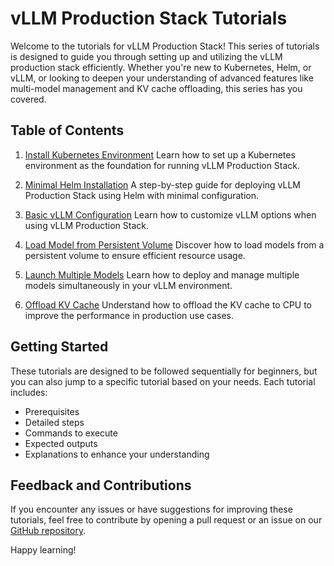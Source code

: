 # vLLM Production Stack Tutorials

Welcome to the tutorials for vLLM Production Stack! This series of tutorials is designed to guide you through setting up and utilizing the vLLM production stack efficiently. Whether you're new to Kubernetes, Helm, or vLLM, or looking to deepen your understanding of advanced features like multi-model management and KV cache offloading, this series has you covered.

## Table of Contents

1. [Install Kubernetes Environment](00-install-kubernetes-env.md)
   Learn how to set up a Kubernetes environment as the foundation for running vLLM Production Stack.

2. [Minimal Helm Installation](01-minimal-helm-installation.md)
   A step-by-step guide for deploying vLLM Production Stack using Helm with minimal configuration.

3. [Basic vLLM Configuration](02-basic-vllm-config.md)
   Learn how to customize vLLM options when using vLLM Production Stack.

4. [Load Model from Persistent Volume](03-load-model-from-pv.md)
   Discover how to load models from a persistent volume to ensure efficient resource usage.

5. [Launch Multiple Models](04-launch-multiple-model.md)
   Learn how to deploy and manage multiple models simultaneously in your vLLM environment.

6. [Offload KV Cache](05-offload-kv-cache.md)
   Understand how to offload the KV cache to CPU to improve the performance in production use cases.

## Getting Started

These tutorials are designed to be followed sequentially for beginners, but you can also jump to a specific tutorial based on your needs. Each tutorial includes:

- Prerequisites
- Detailed steps
- Commands to execute
- Expected outputs
- Explanations to enhance your understanding

## Feedback and Contributions

If you encounter any issues or have suggestions for improving these tutorials, feel free to contribute by opening a pull request or an issue on our [GitHub repository](https://github.com/vllm-project/production-stack).

Happy learning!

